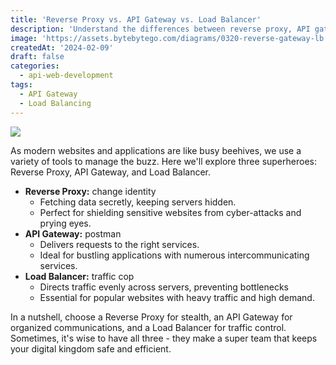 ```yaml
---
title: 'Reverse Proxy vs. API Gateway vs. Load Balancer'
description: 'Understand the differences between reverse proxy, API gateway, and load balancer.'
image: 'https://assets.bytebytego.com/diagrams/0320-reverse-gateway-lb.png'
createdAt: '2024-02-09'
draft: false
categories:
  - api-web-development
tags:
  - API Gateway
  - Load Balancing
---
```


![](https://assets.bytebytego.com/diagrams/0320-reverse-gateway-lb.png)

As modern websites and applications are like busy beehives, we use a variety of tools to manage the buzz. Here we'll explore three superheroes: Reverse Proxy, API Gateway, and Load Balancer.

*   **Reverse Proxy:** change identity
    *   Fetching data secretly, keeping servers hidden.
    *   Perfect for shielding sensitive websites from cyber-attacks and prying eyes.
*   **API Gateway:** postman
    *   Delivers requests to the right services.
    *   Ideal for bustling applications with numerous intercommunicating services.
*   **Load Balancer:** traffic cop
    *   Directs traffic evenly across servers, preventing bottlenecks
    *   Essential for popular websites with heavy traffic and high demand.

In a nutshell, choose a Reverse Proxy for stealth, an API Gateway for organized communications, and a Load Balancer for traffic control. Sometimes, it's wise to have all three - they make a super team that keeps your digital kingdom safe and efficient.
